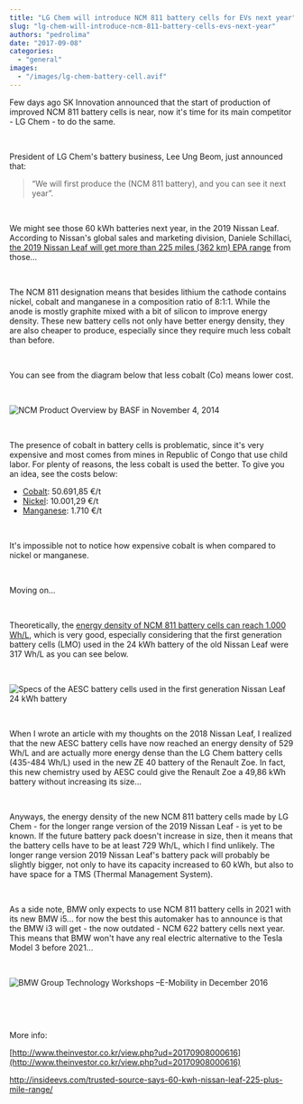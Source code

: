 ```yaml
---
title: "LG Chem will introduce NCM 811 battery cells for EVs next year"
slug: "lg-chem-will-introduce-ncm-811-battery-cells-evs-next-year"
authors: "pedrolima"
date: "2017-09-08"
categories: 
  - "general"
images: 
  - "/images/lg-chem-battery-cell.avif"
---
```


Few days ago SK Innovation announced that the start of production of improved NCM 811 battery cells is near, now it's time for its main competitor - LG Chem - to do the same.

 

President of LG Chem's battery business, Lee Ung Beom, just announced that:

> “We will first produce the (NCM 811 battery), and you can see it next year”.

 

We might see those 60 kWh batteries next year, in the 2019 Nissan Leaf. According to Nissan's global sales and marketing division, Daniele Schillaci, [the 2019 Nissan Leaf will get more than 225 miles (362 km) EPA range](http://insideevs.com/trusted-source-says-60-kwh-nissan-leaf-225-plus-mile-range/) from those...

 

The NCM 811 designation means that besides lithium the cathode contains nickel, cobalt and manganese in a composition ratio of 8:1:1. While the anode is mostly graphite mixed with a bit of silicon to improve energy density. These new battery cells not only have better energy density, they are also cheaper to produce, especially since they require much less cobalt than before.

 

You can see from the diagram below that less cobalt (Co) means lower cost.

 

![NCM Product Overview by BASF in November 4, 2014](images/ncm-product-overview-by-basf-in-november-4-2014.avif)

 

The presence of cobalt in battery cells is problematic, since it's very expensive and most comes from mines in Republic of Congo that use child labor. For plenty of reasons, the less cobalt is used the better. To give you an idea, see the costs below:

- [Cobalt](http://www.infomine.com/investment/metal-prices/cobalt/): 50.691,85 €/t
- [Nickel](http://www.infomine.com/investment/metal-prices/nickel/): 10.001,29 €/t
- [Manganese](http://www.infomine.com/investment/metal-prices/manganese/): 1.710 €/t

 

It's impossible not to notice how expensive cobalt is when compared to nickel or manganese.

 

Moving on...

 

Theoretically, the [energy density of NCM 811 battery cells can reach 1.000 Wh/L](https://www.ict.fraunhofer.de/content/dam/ict/de/documents/medien/ae/Infoflyer_Systeme_der_n%C3%A4chsten_Generation.pdf), which is very good, especially considering that the first generation battery cells (LMO) used in the 24 kWh battery of the old Nissan Leaf were 317 Wh/L as you can see below.

 

![Specs of the AESC battery cells used in the first generation Nissan Leaf 24 kWh battery](images/specs-of-the-aesc-battery-cells-used-in-the-first-generation-nissan-leaf-24-kwh-battery.avif)

 

When I wrote an article with my thoughts on the 2018 Nissan Leaf, I realized that the new AESC battery cells have now reached an energy density of 529 Wh/L and are actually more energy dense than the LG Chem battery cells (435-484 Wh/L) used in the new ZE 40 battery of the Renault Zoe. In fact, this new chemistry used by AESC could give the Renault Zoe a 49,86 kWh battery without increasing its size...

 

Anyways, the energy density of the new NCM 811 battery cells made by LG Chem - for the longer range version of the 2019 Nissan Leaf - is yet to be known. If the future battery pack doesn't increase in size, then it means that the battery cells have to be at least 729 Wh/L, which I find unlikely. The longer range version 2019 Nissan Leaf's battery pack will probably be slightly bigger, not only to have its capacity increased to 60 kWh, but also to have space for a TMS (Thermal Management System).

 

As a side note, BMW only expects to use NCM 811 battery cells in 2021 with its new BMW i5... for now the best this automaker has to announce is that the BMW i3 will get - the now outdated - NCM 622 battery cells next year. This means that BMW won't have any real electric alternative to the Tesla Model 3 before 2021...

 

![BMW Group Technology Workshops –E-Mobility in December 2016](images/bmw-group-technology-workshops-e-mobility-in-december-2016.avif)

 

 

More info:

[http://www.theinvestor.co.kr/view.php?ud=20170908000616](http://www.theinvestor.co.kr/view.php?ud=20170908000616)

http://insideevs.com/trusted-source-says-60-kwh-nissan-leaf-225-plus-mile-range/
